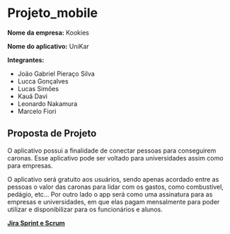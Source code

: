 # Projeto_mobile

**Nome da empresa:** Kookies

**Nome do aplicativo:** UniKar


**Integrantes:**
- João Gabriel Pieraço Silva
- Lucca Gonçalves
- Lucas Simões
- Kauã Davi
- Leonardo Nakamura
- Marcelo Fiori



## Proposta de Projeto

O aplicativo possui a finalidade de conectar pessoas para conseguirem caronas. Esse aplicativo pode ser voltado para universidades assim como para empresas.

O aplicativo será gratuito aos usuários, sendo apenas acordado entre as pessoas o valor das caronas para lidar com os gastos, como combustível, pedágio, etc… Por outro lado o app será como uma assinatura para as empresas e universidades, em que elas pagam mensalmente para poder utilizar e disponibilizar para os funcionários e alunos.


[**Jira Sprint e Scrum**](https://learningcode75.atlassian.net/jira/software/projects/SCRUM/boards/1/timeline?cloudId=5792cbcf-a254-4977-88ff-66f40fa57566)
